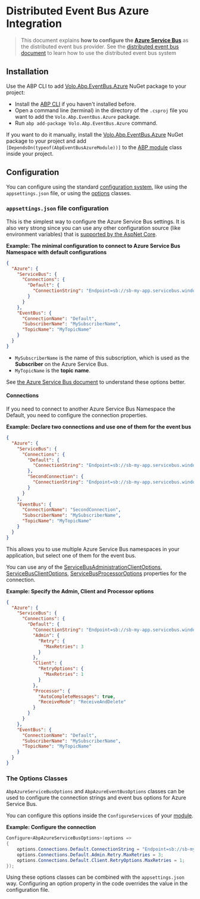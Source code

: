 # Distributed Event Bus Azure Integration

> This document explains **how to configure the [Azure Service Bus](https://azure.microsoft.com/en-us/services/service-bus/)** as the distributed event bus provider. See the [distributed event bus document](Distributed-Event-Bus.md) to learn how to use the distributed event bus system

## Installation

Use the ABP CLI to add [Volo.Abp.EventBus.Azure](https://www.nuget.org/packages/Volo.Abp.EventBus.Azure) NuGet package to your project:

* Install the [ABP CLI](https://docs.abp.io/en/abp/latest/CLI) if you haven't installed before.
* Open a command line (terminal) in the directory of the `.csproj` file you want to add the `Volo.Abp.EventBus.Azure` package.
* Run `abp add-package Volo.Abp.EventBus.Azure` command.

If you want to do it manually, install the [Volo.Abp.EventBus.Azure](https://www.nuget.org/packages/Volo.Abp.EventBus.Azure) NuGet package to your project and add `[DependsOn(typeof(AbpEventBusAzureModule))]` to the [ABP module](Module-Development-Basics.md) class inside your project.

## Configuration

You can configure using the standard [configuration system](Configuration.md), like using the `appsettings.json` file, or using the [options](Options.md) classes.

### `appsettings.json` file configuration

This is the simplest way to configure the Azure Service Bus settings. It is also very strong since you can use any other configuration source (like environment variables) that is [supported by the AspNet Core](https://docs.microsoft.com/en-us/aspnet/core/fundamentals/configuration/).

**Example: The minimal configuration to connect to Azure Service Bus Namespace with default configurations**

````json
{
  "Azure": {
    "ServiceBus": {
      "Connections": {
        "Default": {
          "ConnectionString": "Endpoint=sb://sb-my-app.servicebus.windows.net/;SharedAccessKeyName={{Policy Name}};SharedAccessKey={};EntityPath=marketing-consent"
        }
      }
    },
    "EventBus": {
      "ConnectionName": "Default",
      "SubscriberName": "MySubscriberName",
      "TopicName": "MyTopicName"
    }
  }
}
````

* `MySubscriberName` is the name of this subscription, which is used as the **Subscriber** on the Azure Service Bus.
* `MyTopicName` is the **topic name**.

See [the Azure Service Bus document](https://docs.microsoft.com/en-us/azure/service-bus-messaging/service-bus-queues-topics-subscriptions) to understand these options better.

#### Connections

If you need to connect to another Azure Service Bus Namespace the Default, you need to configure the connection properties.

**Example: Declare two connections and use one of them for the event bus**

````json
{
  "Azure": {
    "ServiceBus": {
      "Connections": {
        "Default": {
          "ConnectionString": "Endpoint=sb://sb-my-app.servicebus.windows.net/;SharedAccessKeyName=RootManageSharedAccessKey;SharedAccessKey={{SharedAccessKey}}"
        },
        "SecondConnection": {
          "ConnectionString": "Endpoint=sb://sb-my-app.servicebus.windows.net/;SharedAccessKeyName={{Policy Name}};SharedAccessKey={{SharedAccessKey}}"
        }
      }
    },
    "EventBus": {
      "ConnectionName": "SecondConnection",
      "SubscriberName": "MySubscriberName",
      "TopicName": "MyTopicName"
    }
  }
}
````

This allows you to use multiple Azure Service Bus namespaces in your application, but select one of them for the event bus.

You can use any of the [ServiceBusAdministrationClientOptions](https://docs.microsoft.com/en-us/dotnet/api/azure.messaging.servicebus.administration.servicebusadministrationclientoptions?view=azure-dotnet), [ServiceBusClientOptions](https://docs.microsoft.com/en-us/dotnet/api/azure.messaging.servicebus.servicebusclientoptions?view=azure-dotnet), [ServiceBusProcessorOptions](https://docs.microsoft.com/en-us/dotnet/api/azure.messaging.servicebus.servicebusprocessoroptions?view=azure-dotnet) properties for the connection.

**Example: Specify the Admin, Client and Processor options**

````json
{
  "Azure": {
    "ServiceBus": {
      "Connections": {
        "Default": {
          "ConnectionString": "Endpoint=sb://sb-my-app.servicebus.windows.net/;SharedAccessKeyName={{Policy Name}};SharedAccessKey={};EntityPath=marketing-consent",
          "Admin": {
            "Retry": {
              "MaxRetries": 3
            }
          },
          "Client": {
            "RetryOptions": {
              "MaxRetries": 1
            }
          },
          "Processor": {
            "AutoCompleteMessages": true,
            "ReceiveMode": "ReceiveAndDelete"
          }
        }
      }
    },
    "EventBus": {
      "ConnectionName": "Default",
      "SubscriberName": "MySubscriberName",
      "TopicName": "MyTopicName"
    }
  }
}
````

### The Options Classes

`AbpAzureServiceBusOptions` and `AbpAzureEventBusOptions` classes can be used to configure the connection strings and event bus options for Azure Service Bus.

You can configure this options inside the `ConfigureServices` of your [module](Module-Development-Basics.md).

**Example: Configure the connection**

````csharp
Configure<AbpAzureServiceBusOptions>(options =>
{
    options.Connections.Default.ConnectionString = "Endpoint=sb://sb-my-app.servicebus.windows.net/;SharedAccessKeyName={{Policy Name}};SharedAccessKey={}";
    options.Connections.Default.Admin.Retry.MaxRetries = 3;
    options.Connections.Default.Client.RetryOptions.MaxRetries = 1;
});
````

Using these options classes can be combined with the `appsettings.json` way. Configuring an option property in the code overrides the value in the configuration file.
